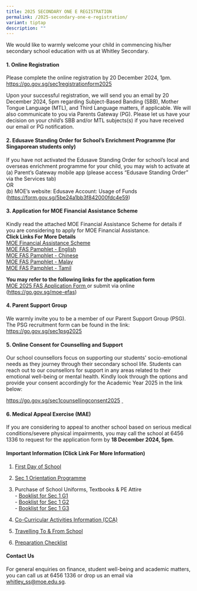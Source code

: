 ```yaml
---
title: 2025 SECONDARY ONE E REGISTRATION
permalink: /2025-secondary-one-e-registration/
variant: tiptap
description: ""
---
```

<p>We would like to warmly welcome your child in commencing his/her secondary
school education with us at Whitley Secondary.</p>
<h4><strong>1. Online Registration</strong></h4>
<p>Please complete the online registration by 20 December 2024, 1pm.
<br><a href="https://go.gov.sg/sec1registrationform2025" rel="noopener noreferrer nofollow" target="_blank">https://go.gov.sg/sec1registrationform2025</a>
<br>
</p>
<p>Upon your successful registration, we will send you an email by 20 December
2024, 5pm regarding Subject-Based Banding (SBB), Mother Tongue Language
(MTL), and Third Language matters, if applicable. We will also communicate
to you via Parents Gateway (PG). Please let us have your decision on your
child’s SBB and/or MTL subjects(s) if you have received our email or PG
notification.</p>
<h4><strong>2. Edusave Standing Order for School’s Enrichment Programme (for Singaporean students only)</strong></h4>
<p>If you have not activated the Edusave Standing Order for school’s local
and overseas enrichment programme for your child, you may wish to activate
at
<br>(a) Parent’s Gateway mobile app (please access “Edusave Standing Order”
via the Services tab)
<br>OR
<br>(b) MOE’s website: Edusave Account: Usage of Funds (<a href="https://form.gov.sg/5be24a1bb3f842000fdc4e59" rel="noopener noreferrer nofollow" target="_blank">https://form.gov.sg/5be24a1bb3f842000fdc4e59</a>)</p>
<h4><strong>3. Application for MOE Financial Assistance Scheme</strong></h4>
<p>Kindly read the attached MOE Financial Assistance Scheme for details if
you are considering to apply for MOE Financial Assistance.
<br><strong>Click Links For More Details</strong>
<br><a href="/files/2025   Application for MOE FAS/MOE_Financial_Assistance_Scheme_2025.pdf" rel="noopener nofollow" target="_blank">MOE Financial Assistance Scheme</a>
<br><a href="/files/2025   Application for MOE FAS/MOE_FAS_pamphlet__EL__2025.pdf" rel="noopener nofollow" target="_blank">MOE FAS Pamphlet - English</a>
<br><a href="/files/2025   Application for MOE FAS/MOE_FAS_pamphet__CL__2025.pdf" rel="noopener nofollow" target="_blank">MOE FAS Pamphlet - Chinese</a>
<br><a href="/files/2025   Application for MOE FAS/MOE_FAS_pamphlet__ML__2025.pdf" rel="noopener nofollow" target="_blank">MOE FAS Pamphlet - Malay</a>
<br><a href="/files/2025   Application for MOE FAS/MOE_FAS_pamphlet__TL__2025.pdf" rel="noopener nofollow" target="_blank">MOE FAS Pamphlet - Tamil</a>
</p>
<p><strong>You may refer to the following links for the application form</strong>
<br><a href="/files/2025   Application for MOE FAS/MOE_FAS_Application_Form_2025.pdf" rel="noopener nofollow" target="_blank">MOE 2025 FAS Application Form </a>or
submit via online (<a href="https://go.gov.sg/moe-efas" rel="noopener noreferrer nofollow" target="_blank">https://go.gov.sg/moe-efas</a>)</p>
<h4><strong>4. Parent Support Group</strong></h4>
<p>We warmly invite you to be a member of our Parent Support Group (PSG).
The PSG recruitment form can be found in the link: <a href="https://go.gov.sg/sec1psg2025" rel="noopener noreferrer nofollow" target="_blank">https://go.gov.sg/sec1psg2025</a>
<br>
</p>
<h4><strong>5. Online Consent for Counselling and Support</strong></h4>
<p>Our school counsellors focus on supporting our students' socio-emotional
needs as they journey through their secondary school life. Students can
reach out to our counsellors for support in any areas related to their
emotional well-being or mental health. Kindly look through the options
and provide your consent accordingly for the Academic Year 2025 in the
link below:</p>
<p><a href="https://go.gov.sg/sec1counsellingconsent2025" rel="noopener noreferrer nofollow" target="_blank">https://go.gov.sg/sec1counsellingconsent2025</a>  <u>&nbsp;</u>
</p>
<h4><strong>6. Medical Appeal Exercise (MAE)</strong></h4>
<p>If you are considering to appeal to another school based on serious medical
conditions/severe physical impairments, you may call the school at 6456
1336 to request for the application form by <strong>18 December 2024, 5pm</strong>.</p>
<h4><strong>Important Information (Click Link For More Information)</strong></h4>
<ol data-tight="true" class="tight">
<li>
<p><a href="/files/2025 S1 Important Information/On_the_FIRST_DAY_of_School.pdf" rel="noopener nofollow" target="_blank">First Day of School</a>
</p>
</li>
<li>
<p><a href="/files/2025 S1 Important Information/Sec_1_Orientation_Programme.pdf" rel="noopener nofollow" target="_blank">Sec 1 Orientation Programme</a>
</p>
</li>
<li>
<p>Purchase of School Uniforms, Textbooks &amp; PE Attire
<br>- <a href="/files/2025 S1 Important Information/Booklist_for_Sec_1G1.pdf" rel="noopener nofollow" target="_blank">Booklist for Sec 1 G1</a>
<br>- <a href="/files/2025 S1 Important Information/Booklist_for_Sec_1G2.pdf" rel="noopener nofollow" target="_blank">Booklist for Sec 1 G2</a>
<br>- <a href="/files/2025 S1 Important Information/Booklist_for_Sec_1G3.pdf" rel="noopener nofollow" target="_blank">Booklist for Sec 1 G3</a>
</p>
</li>
<li>
<p><a href="/files/2025 S1 Important Information/CCA_Information.pdf" rel="noopener nofollow" target="_blank">Co-Curricular Activities Information (CCA)</a>
</p>
</li>
<li>
<p><a href="/files/2025 S1 Important Information/Travelling_To_and_From_School.pdf" rel="noopener nofollow" target="_blank">Travelling To &amp; From School</a>
</p>
</li>
<li>
<p><a href="/files/2025 S1 Important Information/Preparation_Checklist.pdf" rel="noopener nofollow" target="_blank">Preparation&nbsp;Checklist</a>
</p>
</li>
</ol>
<h4><strong>Contact Us</strong></h4>
<p>For general enquiries on finance, student well-being and academic matters,
you can call us at 6456 1336 or drop us an email via <a href="mailto:whitley_ss@moe.edu.sg" rel="noopener noreferrer nofollow" target="_blank">whitley_ss@moe.edu.sg</a>.</p>
<p></p>
<p></p>
